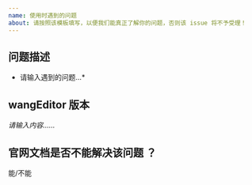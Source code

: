 ```yaml
---
name: 使用时遇到的问题
about: 请按照该模板填写，以便我们能真正了解你的问题，否则该 issue 将不予受理！
---
```


## 问题描述

* 请输入遇到的问题...*

## wangEditor 版本

*请输入内容……*

## 官网文档是否不能解决该问题 ？

能/不能
